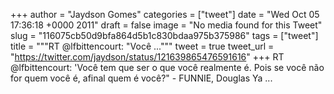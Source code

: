 
+++
author = "Jaydson Gomes"
categories = ["tweet"]
date = "Wed Oct 05 17:36:18 +0000 2011"
draft = false
image = "No media found for this Tweet"
slug = "116075cb50d9bfa864d5b1c830bdaa975b375986"
tags = ["tweet"]
title = """RT @lfbittencourt: "Você ..."""
tweet = true
tweet_url = "https://twitter.com/jaydson/status/121639865476591616"
+++
RT @lfbittencourt: 'Você tem que ser o que você realmente é. Pois se você não for quem você é, afinal quem é você?" - FUNNIE, Douglas Ya ...
